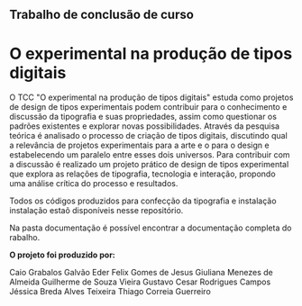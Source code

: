 ## Trabalho de conclusão de curso
# O experimental na produção de tipos digitais

O TCC "O experimental na produção de tipos digitais" estuda como projetos de design de tipos experimentais podem contribuir para o conhecimento e discussão da tipografia e suas propriedades, assim como questionar os padrões existentes e explorar novas possibilidades. Através da pesquisa teórica é analisado o processo de criação de tipos digitais, discutindo qual a relevância de projetos experimentais para a arte e o para o design e estabelecendo um paralelo entre esses dois universos. Para contribuir com a discussão é realizado um projeto prático de design de tipos experimental que explora as relações de tipografia, tecnologia e interação, propondo uma análise crítica do processo e resultados.

Todos os códigos produzidos para confecção da tipografia e instalação instalação estaõ disponíveis nesse repositório.

Na pasta documentação é possível encontrar a documentação completa do rabalho.

**O projeto foi produzido por:**

Caio Grabalos Galvão
Eder Felix Gomes de Jesus
Giuliana Menezes de Almeida
Guilherme de Souza Vieira
Gustavo Cesar Rodrigues Campos
Jéssica Breda Alves Teixeira
Thiago Correia Guerreiro

